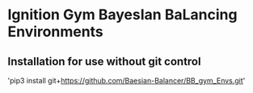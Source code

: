 # Ignition Gym BayesIan BaLancing Environments

## Installation for use without git control
'pip3 install git+https://github.com/Baesian-Balancer/BB_gym_Envs.git'
